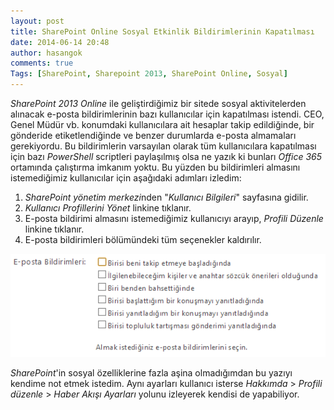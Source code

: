 ```yaml
---
layout: post
title: SharePoint Online Sosyal Etkinlik Bildirimlerinin Kapatılması
date: 2014-06-14 20:48
author: hasangok
comments: true
Tags: [SharePoint, Sharepoint 2013, SharePoint Online, Sosyal]
---
```

*SharePoint 2013 Online* ile geliştirdiğimiz bir sitede sosyal aktivitelerden alınacak e-posta bildirimlerinin bazı kullanıcılar için kapatılması istendi. CEO, Genel Müdür vb. konumdaki kullanıcılara ait hesaplar takip edildiğinde, bir gönderide etiketlendiğinde ve benzer durumlarda e-posta almamaları gerekiyordu.
Bu bildirimlerin varsayılan olarak tüm kullanıcılara kapatılması için bazı *PowerShell* scriptleri paylaşılmış olsa ne yazık ki bunları *Office 365* ortamında çalıştırma imkanım yoktu. Bu yüzden bu bildirimleri almasını istemediğimiz kullanıcılar için aşağıdaki adımları izledim:

1. *SharePoint yönetim merkezi*nden "*Kullanıcı Bilgileri*" sayfasına gidilir.
2. *Kullanıcı Profillerini Yönet* linkine tıklanır.
3. E-posta bildirimi almasını istemediğimiz kullanıcıyı arayıp, *Profili Düzenle* linkine tıklanır.
4. E-posta bildirimleri bölümündeki tüm seçenekler kaldırılır.

![sharepoint-email-notifications](https://raw.githubusercontent.com/hasangok/hasangok.github.io/master/uploads/2014/06/sharepoint-email-notifications.png "sharepoint-email-notifications")

*SharePoint*'in sosyal özelliklerine fazla aşina olmadığımdan bu yazıyı kendime not etmek istedim. Aynı ayarları kullanıcı isterse *Hakkımda* &gt; *Profili düzenle* &gt; *Haber Akışı Ayarları* yolunu izleyerek kendisi de yapabiliyor.
